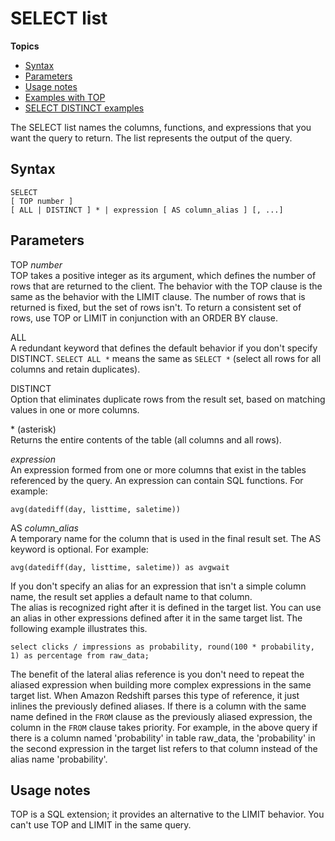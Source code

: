 # SELECT list<a name="r_SELECT_list"></a>

**Topics**
+ [Syntax](#r_SELECT_list-synopsis)
+ [Parameters](#r_SELECT_list-parameters)
+ [Usage notes](#r_SELECT_list_usage_notes)
+ [Examples with TOP](r_Examples_with_TOP.md)
+ [SELECT DISTINCT examples](r_DISTINCT_examples.md)

The SELECT list names the columns, functions, and expressions that you want the query to return\. The list represents the output of the query\. 

## Syntax<a name="r_SELECT_list-synopsis"></a>

```
SELECT
[ TOP number ]
[ ALL | DISTINCT ] * | expression [ AS column_alias ] [, ...]
```

## Parameters<a name="r_SELECT_list-parameters"></a>

TOP *number*   
TOP takes a positive integer as its argument, which defines the number of rows that are returned to the client\. The behavior with the TOP clause is the same as the behavior with the LIMIT clause\. The number of rows that is returned is fixed, but the set of rows isn't\. To return a consistent set of rows, use TOP or LIMIT in conjunction with an ORDER BY clause\. 

ALL   
A redundant keyword that defines the default behavior if you don't specify DISTINCT\. `SELECT ALL *` means the same as `SELECT *` \(select all rows for all columns and retain duplicates\)\. 

DISTINCT   
Option that eliminates duplicate rows from the result set, based on matching values in one or more columns\. 

\* \(asterisk\)   
Returns the entire contents of the table \(all columns and all rows\)\. 

 *expression*   
An expression formed from one or more columns that exist in the tables referenced by the query\. An expression can contain SQL functions\. For example:   

```
avg(datediff(day, listtime, saletime))
```

AS *column\_alias*   
A temporary name for the column that is used in the final result set\. The AS keyword is optional\. For example:   

```
avg(datediff(day, listtime, saletime)) as avgwait
```
If you don't specify an alias for an expression that isn't a simple column name, the result set applies a default name to that column\.   
The alias is recognized right after it is defined in the target list\. You can use an alias in other expressions defined after it in the same target list\. The following example illustrates this\.   

```
select clicks / impressions as probability, round(100 * probability, 1) as percentage from raw_data;                       
```
The benefit of the lateral alias reference is you don't need to repeat the aliased expression when building more complex expressions in the same target list\. When Amazon Redshift parses this type of reference, it just inlines the previously defined aliases\. If there is a column with the same name defined in the `FROM` clause as the previously aliased expression, the column in the `FROM` clause takes priority\. For example, in the above query if there is a column named 'probability' in table raw\_data, the 'probability' in the second expression in the target list refers to that column instead of the alias name 'probability'\. 

## Usage notes<a name="r_SELECT_list_usage_notes"></a>

TOP is a SQL extension; it provides an alternative to the LIMIT behavior\. You can't use TOP and LIMIT in the same query\.
